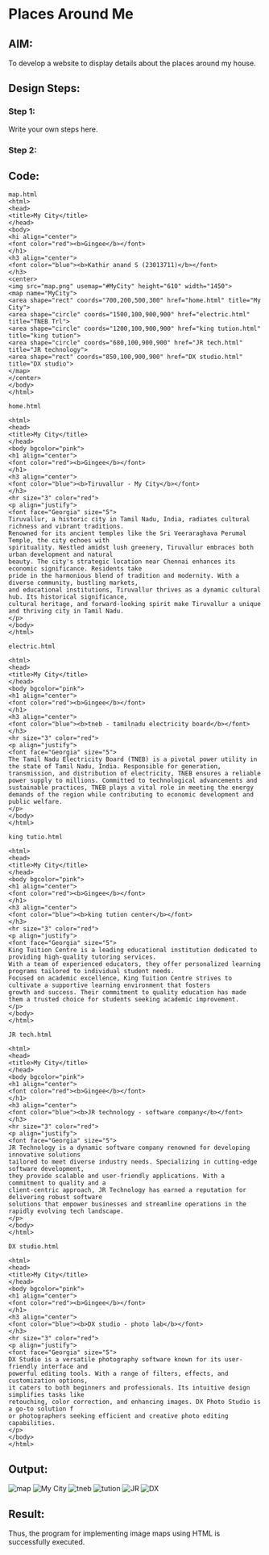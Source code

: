 # Places Around Me
## AIM:
To develop a website to display details about the places around my house.

## Design Steps:

### Step 1:
Write your own steps here.
### Step 2:

## Code:
```
map.html
<html>
<head>
<title>My City</title> 
</head>
<body>
<hi align="center">
<font color="red"><b>Gingee</b></font>
</h1>
<h3 align="center">
<font color="blue"><b>Kathir anand S (23013711)</b></font>
</h3>
<center>
<img src="map.png" usemap="#MyCity" height="610" width="1450">
<map name="MyCity">
<area shape="rect" coords="700,200,500,300" href="home.html" title="My City">
<area shape="circle" coords="1500,100,900,900" href="electric.html" title="TNEB Trl">
<area shape="circle" coords="1200,100,900,900" href="king tution.html" title="king tution">
<area shape="circle" coords="680,100,900,900" href="JR tech.html" title="JR technology">
<area shape="rect" coords="850,100,900,900" href="DX studio.html" title="DX studio">
</map>
</center>
</body>
</html>

home.html

<html>
<head>
<title>My City</title>
</head>
<body bgcolor="pink">
<h1 align="center">
<font color="red"><b>Gingee</b></font>
</h1>
<h3 align="center">
<font color="blue"><b>Tiruvallur - My City</b></font>
</h3>
<hr size="3" color="red">
<p align="justify">
<font face="Georgia" size="5">
Tiruvallur, a historic city in Tamil Nadu, India, radiates cultural richness and vibrant traditions. 
Renowned for its ancient temples like the Sri Veeraraghava Perumal Temple, the city echoes with 
spirituality. Nestled amidst lush greenery, Tiruvallur embraces both urban development and natural 
beauty. The city's strategic location near Chennai enhances its economic significance. Residents take
pride in the harmonious blend of tradition and modernity. With a diverse community, bustling markets, 
and educational institutions, Tiruvallur thrives as a dynamic cultural hub. Its historical significance, 
cultural heritage, and forward-looking spirit make Tiruvallur a unique and thriving city in Tamil Nadu.
</p>
</body>
</html>

electric.html

<html>
<head>
<title>My City</title>
</head>
<body bgcolor="pink">
<h1 align="center">
<font color="red"><b>Gingee</b></font>
</h1>
<h3 align="center">
<font color="blue"><b>tneb - tamilnadu electricity board</b></font>
</h3>
<hr size="3" color="red">
<p align="justify">
<font face="Georgia" size="5">
The Tamil Nadu Electricity Board (TNEB) is a pivotal power utility in the state of Tamil Nadu, India. Responsible for generation, transmission, and distribution of electricity, TNEB ensures a reliable power supply to millions. Committed to technological advancements and sustainable practices, TNEB plays a vital role in meeting the energy demands of the region while contributing to economic development and public welfare.
</p>
</body>
</html>

king tutio.html

<html>
<head>
<title>My City</title>
</head>
<body bgcolor="pink">
<h1 align="center">
<font color="red"><b>Gingee</b></font>
</h1>
<h3 align="center">
<font color="blue"><b>king tution center</b></font>
</h3>
<hr size="3" color="red">
<p align="justify">
<font face="Georgia" size="5">
King Tuition Centre is a leading educational institution dedicated to providing high-quality tutoring services. 
With a team of experienced educators, they offer personalized learning programs tailored to individual student needs. 
Focused on academic excellence, King Tuition Centre strives to cultivate a supportive learning environment that fosters 
growth and success. Their commitment to quality education has made them a trusted choice for students seeking academic improvement.
</p>
</body>
</html>

JR tech.html

<html>
<head>
<title>My City</title>
</head>
<body bgcolor="pink">
<h1 align="center">
<font color="red"><b>Gingee</b></font>
</h1>
<h3 align="center">
<font color="blue"><b>JR technology - software company</b></font>
</h3>
<hr size="3" color="red">
<p align="justify">
<font face="Georgia" size="5">
JR Technology is a dynamic software company renowned for developing innovative solutions
tailored to meet diverse industry needs. Specializing in cutting-edge software development, 
they provide scalable and user-friendly applications. With a commitment to quality and a 
client-centric approach, JR Technology has earned a reputation for delivering robust software 
solutions that empower businesses and streamline operations in the rapidly evolving tech landscape.
</p>
</body>
</html>

DX studio.html

<html>
<head>
<title>My City</title>
</head>
<body bgcolor="pink">
<h1 align="center">
<font color="red"><b>Gingee</b></font>
</h1>
<h3 align="center">
<font color="blue"><b>DX studio - photo lab</b></font>
</h3>
<hr size="3" color="red">
<p align="justify">
<font face="Georgia" size="5">
DX Studio is a versatile photography software known for its user-friendly interface and 
powerful editing tools. With a range of filters, effects, and customization options, 
it caters to both beginners and professionals. Its intuitive design simplifies tasks like 
retouching, color correction, and enhancing images. DX Photo Studio is a go-to solution f
or photographers seeking efficient and creative photo editing capabilities.
</p>
</body>
</html>
```

## Output:
![map](https://github.com/Prithivirajan2911/places-around-me/assets/147020085/6c33a02b-92ef-4f29-9bb5-01ee2bc50f1c)
![My City](https://github.com/Prithivirajan2911/places-around-me/assets/147020085/f85dc339-4b70-4278-87b2-11b28a0acfc7)
![tneb](https://github.com/Prithivirajan2911/places-around-me/assets/147020085/30d27a09-b818-4d45-9367-22415c1b9e0f)
![tution](https://github.com/Prithivirajan2911/places-around-me/assets/147020085/0a5bc8b8-58df-488b-97de-32279eaa2e3f)
![JR](https://github.com/Prithivirajan2911/places-around-me/assets/147020085/54001699-93de-45ef-b990-a5d075920ceb)
![DX](https://github.com/Prithivirajan2911/places-around-me/assets/147020085/a0bc6c89-4cc7-4eae-b0fc-c59edfc61eb5)

## Result:
Thus, the program for implementing image maps using HTML is successfully executed.
